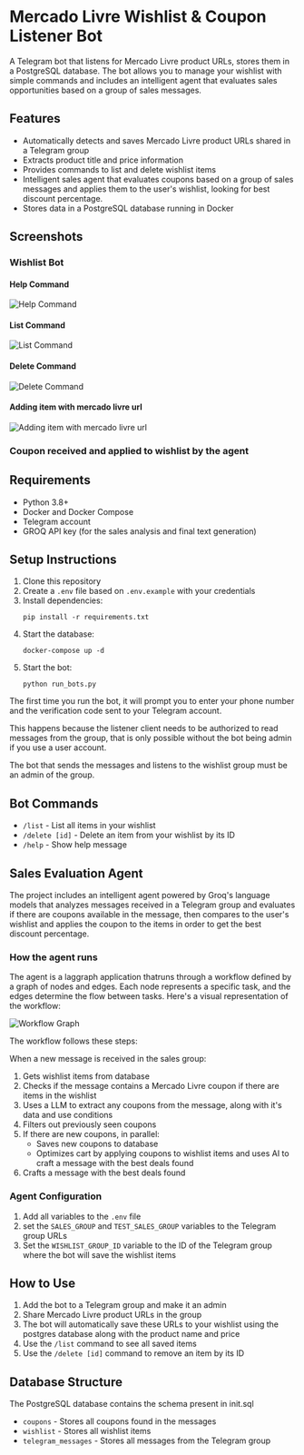 # Mercado Livre Wishlist & Coupon Listener Bot

A Telegram bot that listens for Mercado Livre product URLs, stores them in a PostgreSQL database. 
The bot allows you to manage your wishlist with simple commands and includes an intelligent agent that evaluates sales opportunities based on a group of sales messages.

## Features

- Automatically detects and saves Mercado Livre product URLs shared in a Telegram group
- Extracts product title and price information
- Provides commands to list and delete wishlist items
- Intelligent sales agent that evaluates coupons based on a group of sales messages and applies them to the user's wishlist, looking for best discount percentage.
- Stores data in a PostgreSQL database running in Docker

## Screenshots

### Wishlist Bot

#### Help Command

![Help Command](screenshots/help_command.png)

#### List Command

![List Command](screenshots/list_command.png)

#### Delete Command

![Delete Command](screenshots/delete_command.png)

#### Adding item with mercado livre url

![Adding item with mercado livre url](screenshots/adding_item.png)


### Coupon received and applied to wishlist by the agent


## Requirements

- Python 3.8+
- Docker and Docker Compose
- Telegram account
- GROQ API key (for the sales analysis and final text generation)

## Setup Instructions

1. Clone this repository
2. Create a `.env` file based on `.env.example` with your credentials
3. Install dependencies:
   ```
   pip install -r requirements.txt
   ```
4. Start the database:
   ```
   docker-compose up -d
   ```
5. Start the bot:
   ```
   python run_bots.py
   ```

The first time you run the bot, it will prompt you to enter your phone number and the verification code sent to your Telegram account.

This happens because the listener client needs to be authorized to read messages from the group, that is only possible without the bot being admin if you use a user account.

The bot that sends the messages and listens to the wishlist group must be an admin of the group.

## Bot Commands

- `/list` - List all items in your wishlist
- `/delete [id]` - Delete an item from your wishlist by its ID
- `/help` - Show help message

## Sales Evaluation Agent

The project includes an intelligent agent powered by Groq's language models that analyzes messages received in a Telegram group and evaluates if there are coupons available in the message, then compares to the user's wishlist and applies the coupon to the items in order to get the best discount percentage.

### How the agent runs

The agent is a laggraph application thatruns through a workflow defined by a graph of nodes and edges. Each node represents a specific task, and the edges determine the flow between tasks. Here's a visual representation of the workflow:

![Workflow Graph](agent/workflow_graph.png)

The workflow follows these steps:

When a new message is received in the sales group:

1. Gets wishlist items from database
2. Checks if the message contains a Mercado Livre coupon if there are items in the wishlist
3. Uses a LLM to extract any coupons from the message, along with it's data and use conditions
4. Filters out previously seen coupons
5. If there are new coupons, in parallel:
   - Saves new coupons to database
   - Optimizes cart by applying coupons to wishlist items and uses AI to craft a message with the best deals found
6. Crafts a message with the best deals found


### Agent Configuration

1. Add all variables to the `.env` file
2. set the `SALES_GROUP` and `TEST_SALES_GROUP` variables to the Telegram group URLs
3. Set the `WISHLIST_GROUP_ID` variable to the ID of the Telegram group where the bot will save the wishlist items

## How to Use

1. Add the bot to a Telegram group and make it an admin
2. Share Mercado Livre product URLs in the group
3. The bot will automatically save these URLs to your wishlist using the postgres database along with the product name and price
4. Use the `/list` command to see all saved items
5. Use the `/delete [id]` command to remove an item by its ID

## Database Structure

The PostgreSQL database contains the schema present in init.sql
   - `coupons` - Stores all coupons found in the messages
   - `wishlist` - Stores all wishlist items
   - `telegram_messages` - Stores all messages from the Telegram group
